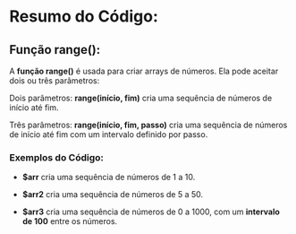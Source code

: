 # Resumo do Código:

## Função range():

A **função range()** é usada para criar arrays de números. Ela pode aceitar dois ou três parâmetros:

Dois parâmetros: **range(início, fim)** cria uma sequência de números de início até fim.

Três parâmetros: **range(início, fim, passo)** cria uma sequência de números de início até fim com um intervalo definido por passo.

### Exemplos do Código:

-   **$arr** cria uma sequência de números de 1 a 10.

-   **$arr2** cria uma sequência de números de 5 a 50.

-   **$arr3** cria uma sequência de números de 0 a 1000, com um **intervalo de 100** entre os números.
